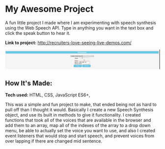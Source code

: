 # My Awesome Project
A fun little project I made where I am experimenting with speech synthesis using the Web Speech API. Type in anything you want in the text box and click the speak button to hear it.

**Link to project:** http://recruiters-love-seeing-live-demos.com/

![alt tag](img/screenshot.png)

## How It's Made:

**Tech used:** HTML, CSS, JavaScript ES6+,

This was a simple and fun project to make, that ended being not as hard to pull off than I thought it would. Basically I create a new Speech Synthesis object, and use its built in methods to give it functionality. I created functions that took all of the voices that are available in the browser and add them to an array, map all of the indexes of the array to a drop down menu, be able to actually set the voice you want to use, and also I created event listeners that would stop and start speech, and prevent voices from over lapping if there are changed mid sentence.
